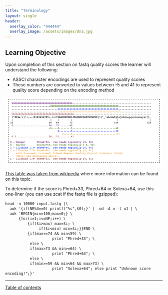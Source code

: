 ```yaml
---
title: "Terminology"
layout: single
header:
  overlay_color: "444444"
  overlay_image: /assets/images/dna.jpg
---
```



## Learning Objective

Upon completion of this section on fastq quality scores the learner will understand the following:

-   ASSCI character encodings are used to represent quality scores
-   These numbers are converted to values between -5 and 41 to represent quality score depending on the encoding method


![](assets/qualityscore.png)


[This table was taken from  wikipedia](https://en.wikipedia.org/wiki/FASTQ_format) where more information can be found on this topic.

To determine if the score is <blockcode>Phred+33</blockcode>, <blockcode>Phred+64</blockcode> or <blockcode>Solexa+64</blockcode>, use this one-liner (you can use <blockcode>zcat</blockcode>  if the <blockcode>fastq</blockcode> file is gzipped):

    head -n 10000 input.fastq |\
      awk '{if(NR%4==0) printf("%s",$0);}' |  od -A n -t u1 | \
      awk 'BEGIN{min=100;max=0;} \
          {for(i=1;i<=NF;i++) \
              {if($i>max) max=$i; \
                   if($i<min) min=$i;}}END \
              {if(max<=74 && min<59) \
                         print "Phred+33"; \
               else \
               if(max>73 && min>=64) \
                         print "Phred+64"; \
               else \
               if(min>=59 && min<64 && max>73) \
                         print "Solexa+64"; else print "Unknown score encoding!";}'
---
[Table of contents](terminology_index.md)
